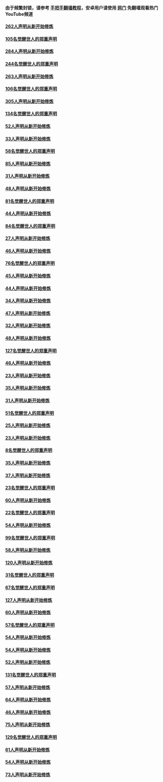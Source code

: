 #### 由于频繁封锁，请参考 [手把手翻墙教程](https://github.com/gfw-breaker/guides/wiki/)，安卓用户请使用 [网门](https://github.com/gfw-breaker/nogfw/blob/master/dl.md?t=04120101) 免翻墙观看热门YouTube频道 

#### [262人声明从新开始修炼](../pages/91/423004.md?t=04120101) 

#### [105名觉醒世人的郑重声明](../pages/91/423003.md?t=04120101) 

#### [284人声明从新开始修炼](../pages/91/422707.md?t=04120101) 

#### [244名觉醒世人的郑重声明](../pages/91/422706.md?t=04120101) 

#### [263人声明从新开始修炼](../pages/91/422553.md?t=04120101) 

#### [106名觉醒世人的郑重声明](../pages/91/422552.md?t=04120101) 

#### [305人声明从新开始修炼](../pages/91/422153.md?t=04120101) 

#### [134名觉醒世人的郑重声明](../pages/91/422152.md?t=04120101) 

#### [52人声明从新开始修炼](../pages/91/421846.md?t=04120101) 

#### [33人声明从新开始修炼](../pages/91/421804.md?t=04120101) 

#### [58名觉醒世人的郑重声明](../pages/91/421845.md?t=04120101) 

#### [85人声明从新开始修炼](../pages/91/421769.md?t=04120101) 

#### [31人声明从新开始修炼](../pages/91/421763.md?t=04120101) 

#### [48人声明从新开始修炼](../pages/91/421605.md?t=04120101) 

#### [81名觉醒世人的郑重声明](../pages/91/421656.md?t=04120101) 

#### [44人声明从新开始修炼](../pages/91/421544.md?t=04120101) 

#### [84名觉醒世人的郑重声明](../pages/91/421543.md?t=04120101) 

#### [27人声明从新开始修炼](../pages/91/421465.md?t=04120101) 

#### [46人声明从新开始修炼](../pages/91/421454.md?t=04120101) 

#### [76名觉醒世人的郑重声明](../pages/91/421453.md?t=04120101) 

#### [45人声明从新开始修炼](../pages/91/421452.md?t=04120101) 

#### [44人声明从新开始修炼](../pages/91/421422.md?t=04120101) 

#### [34人声明从新开始修炼](../pages/91/421322.md?t=04120101) 

#### [47人声明从新开始修炼](../pages/91/421264.md?t=04120101) 

#### [32人声明从新开始修炼](../pages/91/421225.md?t=04120101) 

#### [48人声明从新开始修炼](../pages/91/421202.md?t=04120101) 

#### [127名觉醒世人的郑重声明](../pages/91/421224.md?t=04120101) 

#### [46人声明从新开始修炼](../pages/91/421203.md?t=04120101) 

#### [23人声明从新开始修炼](../pages/91/421138.md?t=04120101) 

#### [35人声明从新开始修炼](../pages/91/421122.md?t=04120101) 

#### [31人声明从新开始修炼](../pages/91/421081.md?t=04120101) 

#### [51名觉醒世人的郑重声明](../pages/91/421080.md?t=04120101) 

#### [25人声明从新开始修炼](../pages/91/421020.md?t=04120101) 

#### [23人声明从新开始修炼](../pages/91/420884.md?t=04120101) 

#### [8名觉醒世人的郑重声明](../pages/91/420883.md?t=04120101) 

#### [35人声明从新开始修炼](../pages/91/420809.md?t=04120101) 

#### [37人声明从新开始修炼](../pages/91/420766.md?t=04120101) 

#### [23名觉醒世人的郑重声明](../pages/91/420765.md?t=04120101) 

#### [60人声明从新开始修炼](../pages/91/420727.md?t=04120101) 

#### [22名觉醒世人的郑重声明](../pages/91/420726.md?t=04120101) 

#### [54人声明从新开始修炼](../pages/91/420529.md?t=04120101) 

#### [99名觉醒世人的郑重声明](../pages/91/420528.md?t=04120101) 

#### [58人声明从新开始修炼](../pages/91/420198.md?t=04120101) 

#### [120人声明从新开始修炼](../pages/91/420141.md?t=04120101) 

#### [31名觉醒世人的郑重声明](../pages/91/420197.md?t=04120101) 

#### [67名觉醒世人的郑重声明](../pages/91/420140.md?t=04120101) 

#### [127人声明从新开始修炼](../pages/91/420082.md?t=04120101) 

#### [60人声明从新开始修炼](../pages/91/420081.md?t=04120101) 

#### [57名觉醒世人的郑重声明](../pages/91/420080.md?t=04120101) 

#### [54人声明从新开始修炼](../pages/91/419533.md?t=04120101) 

#### [54人声明从新开始修炼](../pages/91/419532.md?t=04120101) 

#### [52人声明从新开始修炼](../pages/91/419531.md?t=04120101) 

#### [131名觉醒世人的郑重声明](../pages/91/419530.md?t=04120101) 

#### [57人声明从新开始修炼](../pages/91/419430.md?t=04120101) 

#### [64人声明从新开始修炼](../pages/91/419429.md?t=04120101) 

#### [46人声明从新开始修炼](../pages/91/419428.md?t=04120101) 

#### [75人声明从新开始修炼](../pages/91/419427.md?t=04120101) 

#### [129名觉醒世人的郑重声明](../pages/91/419426.md?t=04120101) 

#### [61人声明从新开始修炼](../pages/91/419198.md?t=04120101) 

#### [54人声明从新开始修炼](../pages/91/419197.md?t=04120101) 

#### [73人声明从新开始修炼](../pages/91/419196.md?t=04120101) 

